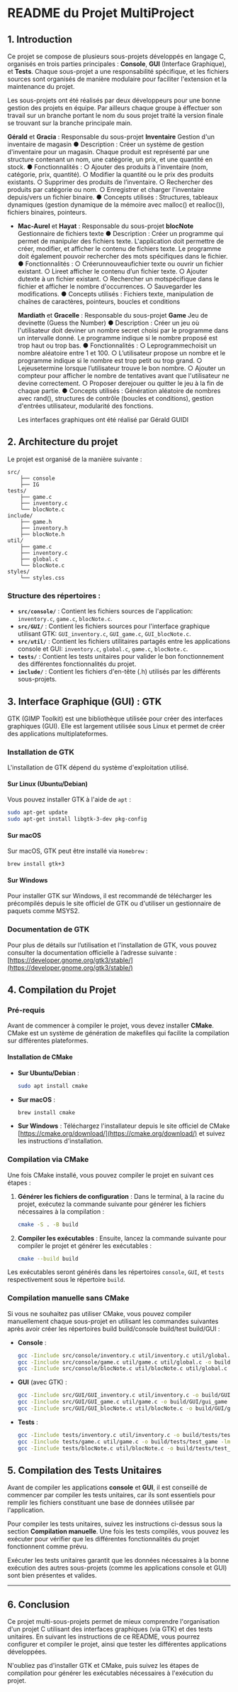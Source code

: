 # README du Projet MultiProject

## 1. Introduction

Ce projet se compose de plusieurs sous-projets développés en langage C, organisés en trois parties principales : **Console**, **GUI** (Interface Graphique), et **Tests**. Chaque sous-projet a une responsabilité spécifique, et les fichiers sources sont organisés de manière modulaire pour faciliter l'extension et la maintenance du projet.

Les sous-projets ont été réalisés par deux développeurs pour une bonne gestion des projets en équipe.
Par ailleurs chaque groupe à éffectuer son travail sur un branche portant le nom du sous projet traité la version finale se trouvant sur la branche principale main.

**Gérald** et **Gracia** : Responsable du sous-projet **Inventaire**
Gestion d'un inventaire de magasin
● Description : Créer un système de gestion d'inventaire pour un magasin. Chaque produit
est représenté par une structure contenant un nom, une catégorie, un prix, et une quantité
en stock.
● Fonctionnalités :
○ Ajouter des produits à l'inventaire (nom, catégorie, prix, quantité).
○ Modifier la quantité ou le prix des produits existants.
○ Supprimer des produits de l’inventaire.
○ Rechercher des produits par catégorie ou nom.
○ Enregistrer et charger l'inventaire depuis/vers un fichier binaire.
● Concepts utilisés : Structures, tableaux dynamiques (gestion dynamique de la mémoire
avec malloc() et realloc()), fichiers binaires, pointeurs.

- **Mac-Aurel** et **Hayat** : Responsable du sous-projet **blocNote**
  Gestionnaire de fichiers texte
  ● Description : Créer un programme qui permet de manipuler des fichiers texte. L'application
  doit permettre de créer, modifier, et afficher le contenu de fichiers texte. Le programme
  doit également pouvoir rechercher des mots spécifiques dans le fichier.
  ● Fonctionnalités :
  ○ Créerunnouveaufichier texte ou ouvrir un fichier existant.
  ○ Lireet afficher le contenu d’un fichier texte.
  ○ Ajouter dutexte à un fichier existant.
  ○ Rechercher un motspécifique dans le fichier et afficher le nombre d'occurrences.
  ○ Sauvegarder les modifications.
  ● Concepts utilisés : Fichiers texte, manipulation de chaînes de caractères, pointeurs,
  boucles et conditions

  **Mardiath** et **Gracelle** : Responsable du sous-projet **Game**
  Jeu de devinette (Guess the Number)
  ● Description : Créer un jeu où l'utilisateur doit deviner un nombre secret choisi par le
  programme dans un intervalle donné. Le programme indique si le nombre proposé est trop
  haut ou trop bas.
  ● Fonctionnalités :
  ○ Leprogrammechoisit un nombre aléatoire entre 1 et 100.
  ○ L’utilisateur propose un nombre et le programme indique si le nombre est trop petit
  ou trop grand.
  ○ Lejeusetermine lorsque l’utilisateur trouve le bon nombre.
  ○ Ajouter un compteur pour afficher le nombre de tentatives avant que l'utilisateur ne
  devine correctement.
  ○ Proposer derejouer ou quitter le jeu à la fin de chaque partie.
  ● Concepts utilisés : Génération aléatoire de nombres avec rand(), structures de contrôle
  (boucles et conditions), gestion d'entrées utilisateur, modularité des fonctions.

  Les interfaces graphiques ont été réalisé par Gérald GUIDI

## 2. Architecture du projet

Le projet est organisé de la manière suivante :

```
src/
    ├── console
    ├── IG
tests/
    ├── game.c
    ├── inventory.c
    └── blocNote.c
include/
    ├── game.h
    ├── inventory.h
    ├── blocNote.h
util/
    ├── game.c
    ├── inventory.c
    ├── global.c
    └── blocNote.c
styles/
    └── styles.css
```

### Structure des répertoires :

- **`src/console/`** : Contient les fichiers sources de l'application: `inventory.c`, `game.c`, `blocNote.c`.
- **`src/GUI/`** : Contient les fichiers sources pour l'interface graphique utilisant GTK: `GUI_inventory.c`, `GUI_game.c`, `GUI_blocNote.c`.
- **`src/util/`** : Contient les fichiers utilitaires partagés entre les applications console et GUI: `inventory.c`, `global.c`, `game.c`, `blocNote.c`.
- **`tests/`** : Contient les tests unitaires pour valider le bon fonctionnement des différentes fonctionnalités du projet.
- **`include/`** : Contient les fichiers d'en-tête (.h) utilisés par les différents sous-projets.

## 3. Interface Graphique (GUI) : GTK

GTK (GIMP Toolkit) est une bibliothèque utilisée pour créer des interfaces graphiques (GUI). Elle est largement utilisée sous Linux et permet de créer des applications multiplateformes.

### Installation de GTK

L'installation de GTK dépend du système d'exploitation utilisé.

#### Sur Linux (Ubuntu/Debian)

Vous pouvez installer GTK à l'aide de `apt` :

```bash
sudo apt-get update
sudo apt-get install libgtk-3-dev pkg-config
```

#### Sur macOS

Sur macOS, GTK peut être installé via `Homebrew` :

```bash
brew install gtk+3
```

#### Sur Windows

Pour installer GTK sur Windows, il est recommandé de télécharger les précompilés depuis le site officiel de GTK ou d'utiliser un gestionnaire de paquets comme MSYS2.

### Documentation de GTK

Pour plus de détails sur l’utilisation et l'installation de GTK, vous pouvez consulter la documentation officielle à l’adresse suivante :
[https://developer.gnome.org/gtk3/stable/](https://developer.gnome.org/gtk3/stable/)

## 4. Compilation du Projet

### Pré-requis

Avant de commencer à compiler le projet, vous devez installer **CMake**. CMake est un système de génération de makefiles qui facilite la compilation sur différentes plateformes.

#### Installation de CMake

- **Sur Ubuntu/Debian** :

  ```bash
  sudo apt install cmake
  ```

- **Sur macOS** :

  ```bash
  brew install cmake
  ```

- **Sur Windows** :
  Téléchargez l'installateur depuis le site officiel de CMake [https://cmake.org/download/](https://cmake.org/download/) et suivez les instructions d'installation.

### Compilation via CMake

Une fois CMake installé, vous pouvez compiler le projet en suivant ces étapes :

1. **Générer les fichiers de configuration** :
   Dans le terminal, à la racine du projet, exécutez la commande suivante pour générer les fichiers nécessaires à la compilation :

   ```bash
   cmake -S . -B build
   ```

2. **Compiler les exécutables** :
   Ensuite, lancez la commande suivante pour compiler le projet et générer les exécutables :

   ```bash
   cmake --build build
   ```

Les exécutables seront générés dans les répertoires `console`, `GUI`, et `tests` respectivement sous le répertoire `build`.

### Compilation manuelle sans CMake

Si vous ne souhaitez pas utiliser CMake, vous pouvez compiler manuellement chaque sous-projet en utilisant les commandes suivantes après avoir créer les répertoires build build/console build/test build/GUI :

- **Console** :

  ```bash
  gcc -Iinclude src/console/inventory.c util/inventory.c util/global.c -o build/console/console_inventory
  gcc -Iinclude src/console/game.c util/game.c util/global.c -o build/console/console_game
  gcc -Iinclude src/console/blocNote.c util/blocNote.c util/global.c -o build/console/console_blocNote
  ```

- **GUI** (avec GTK) :

  ```bash
  gcc -Iinclude src/GUI/GUI_inventory.c util/inventory.c -o build/GUI/gui_inventory $(pkg-config --cflags --libs gtk+-3.0)
  gcc -Iinclude src/GUI/GUI_game.c util/game.c -o build/GUI/gui_game $(pkg-config --cflags --libs gtk+-3.0)
  gcc -Iinclude src/GUI/GUI_blocNote.c util/blocNote.c -o build/GUI/gui_blocNote $(pkg-config --cflags --libs gtk+-3.0)
  ```

- **Tests** :
  ```bash
  gcc -Iinclude tests/inventory.c util/inventory.c -o build/tests/test_inventory -lm
  gcc -Iinclude tests/game.c util/game.c -o build/tests/test_game -lm
  gcc -Iinclude tests/blocNote.c util/blocNote.c -o build/tests/test_blocNote
  ```

## 5. Compilation des Tests Unitaires

Avant de compiler les applications **console** et **GUI**, il est conseillé de commencer par compiler les tests unitaires, car ils sont essentiels pour remplir les fichiers constituant une base de données utilisée par l'application.

Pour compiler les tests unitaires, suivez les instructions ci-dessus sous la section **Compilation manuelle**. Une fois les tests compilés, vous pouvez les exécuter pour vérifier que les différentes fonctionnalités du projet fonctionnent comme prévu.

Exécuter les tests unitaires garantit que les données nécessaires à la bonne exécution des autres sous-projets (comme les applications console et GUI) sont bien présentes et valides.

---

## 6. Conclusion

Ce projet multi-sous-projets permet de mieux comprendre l'organisation d'un projet C utilisant des interfaces graphiques (via GTK) et des tests unitaires. En suivant les instructions de ce README, vous pourrez configurer et compiler le projet, ainsi que tester les différentes applications développées.

N'oubliez pas d'installer GTK et CMake, puis suivez les étapes de compilation pour générer les exécutables nécessaires à l'exécution du projet.

